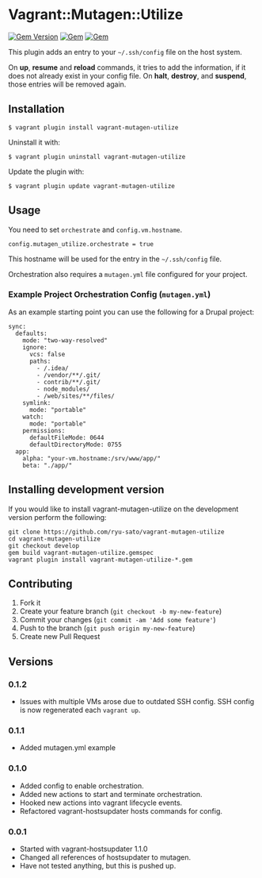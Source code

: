 # Vagrant::Mutagen::Utilize

[![Gem Version](https://badge.fury.io/rb/vagrant-mutagen.svg)](https://badge.fury.io/rb/vagrant-mutagen)
[![Gem](https://img.shields.io/gem/dt/vagrant-mutagen.svg)](https://rubygems.org/gems/vagrant-mutagen)
[![Gem](https://img.shields.io/gem/dtv/vagrant-mutagen.svg)](https://rubygems.org/gems/vagrant-mutagen)

This plugin adds an entry to your `~/.ssh/config` file on the host system.

On **up**, **resume** and **reload** commands, it tries to add the information, if it does not already exist in your config file.
On **halt**, **destroy**, and **suspend**, those entries will be removed again.


## Installation

    $ vagrant plugin install vagrant-mutagen-utilize

Uninstall it with:

    $ vagrant plugin uninstall vagrant-mutagen-utilize

Update the plugin with:

    $ vagrant plugin update vagrant-mutagen-utilize

## Usage

You need to set `orchestrate` and `config.vm.hostname`.

    config.mutagen_utilize.orchestrate = true

This hostname will be used for the entry in the `~/.ssh/config` file.

Orchestration also requires a `mutagen.yml` file configured for your project.

### Example Project Orchestration Config (`mutagen.yml`)

As an example starting point you can use the following for a Drupal project:
```
sync:
  defaults:
    mode: "two-way-resolved"
    ignore:
      vcs: false
      paths:
        - /.idea/
        - /vendor/**/.git/
        - contrib/**/.git/
        - node_modules/
        - /web/sites/**/files/
    symlink:
      mode: "portable"
    watch:
      mode: "portable"
    permissions:
      defaultFileMode: 0644
      defaultDirectoryMode: 0755
  app:
    alpha: "your-vm.hostname:/srv/www/app/"
    beta: "./app/"
```

## Installing development version

If you would like to install vagrant-mutagen-utilize on the development version perform the following:

```
git clone https://github.com/ryu-sato/vagrant-mutagen-utilize
cd vagrant-mutagen-utilize
git checkout develop
gem build vagrant-mutagen-utilize.gemspec
vagrant plugin install vagrant-mutagen-utilize-*.gem
```

## Contributing

1. Fork it
2. Create your feature branch (`git checkout -b my-new-feature`)
3. Commit your changes (`git commit -am 'Add some feature'`)
4. Push to the branch (`git push origin my-new-feature`)
5. Create new Pull Request


## Versions

### 0.1.2
* Issues with multiple VMs arose due to outdated SSH config. SSH config is now regenerated each `vagrant up`.

### 0.1.1
* Added mutagen.yml example

### 0.1.0
* Added config to enable orchestration.
* Added new actions to start and terminate orchestration.
* Hooked new actions into vagrant lifecycle events.
* Refactored vagrant-hostsupdater hosts commands for config.

### 0.0.1
* Started with vagrant-hostsupdater 1.1.0
* Changed all references of hostsupdater to mutagen.
* Have not tested anything, but this is pushed up.

